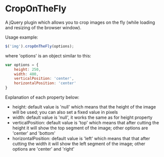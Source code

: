 CropOnTheFly
============

A jQuery plugin which allows you to crop images on the fly (while loading and resizing of the browser window).

Usage example:

```javascript
$('img').cropOnTheFly(options);
```

where 'options' is an object similar to this:

```javascript
var options = {
    height: 250,
    width: 400,
    verticalPosition: 'center',
    horizontalPosition: 'center'
}
```

Explanation of each property below:

- height: default value is 'null' which means that the height of the image will be used; you can also set a fixed value in pixels
- width: default value is 'null', it works the same as for height property
- verticalPosition: default value is 'top' which means that after cutting the height it will show the top segment of the image; other options are 'center' and 'bottom'
- horizontalPosition: default value is 'left' which means that that after cutting the width it will show the left segment of the image; other options are 'center' and 'right'
